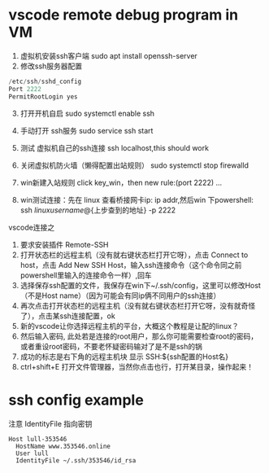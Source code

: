 # vscode remote debug program in VM

1. 虚拟机安装ssh客户端 sudo apt install openssh-server
2. 修改ssh服务器配置
```cpp
/etc/ssh/sshd_config
Port 2222
PermitRootLogin yes
```
3. 打开开机自启 sudo systemctl enable ssh
4. 手动打开 ssh服务 sudo service ssh start
5. 测试 虚拟机自己的ssh连接 ssh localhost,this should work
6. 关闭虚拟机防火墙（懒得配置出站规则） sudo systemctl stop firewalld

7. win新建入站规则  click key_win，then new rule:(port 2222) ...
8. win测试连接：先在 linux 查看桥接网卡ip: ip addr,然后win 下powershell: ssh ${linux user name}@${上步查到的地址} -p 2222

vscode连接之

1. 要求安装插件 Remote-SSH
2. 打开状态栏的远程主机（没有就右键状态栏打开它呀），点击 Connect to host，点击 Add New SSH Host，输入ssh连接命令（这个命令同之前powershell里输入的连接命令一样）,回车
3. 选择保存ssh配置的文件，我保存在win下~/.ssh/config，这里可以修改Host（不是Host name）（因为可能会有同ip俩不同用户的ssh连接）
4. 再次点击打开状态栏的远程主机（没有就右键状态栏打开它呀，没有就奇怪了），点击某ssh连接配置，ok
5. 新的vscode让你选择远程主机的平台，大概这个教程是让配的linux？
6. 然后输入密码, 此处若是连接的root用户，那么你可能需要检查root的密码，或者重设root密码，不要老怀疑密码输对了是不是ssh的锅
7. 成功的标志是右下角的远程主机块 显示 SSH:${ssh配置的Host名}
8. ctrl+shift+E 打开文件管理器，当然你点击也行，打开某目录，操作起来！

# ssh config example

注意 IdentityFile 指向密钥
```config
Host lull-353546
  HostName www.353546.online
  User lull
  IdentityFile ~/.ssh/353546/id_rsa
```